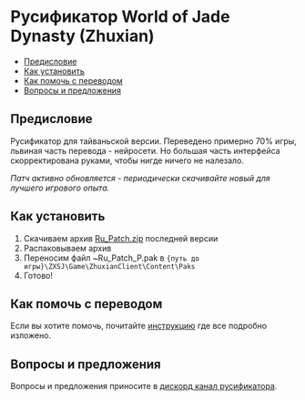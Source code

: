 # Русификатор World of Jade Dynasty (Zhuxian)

- [Предисловие](#предисловие)
- [Как установить](#как-установить)
- [Как помочь с переводом](#как-помочь-с-переводом)
- [Вопросы и предложения](#вопросы-и-предложения)

## Предисловие

Русификатор для тайваньской версии. Переведено примерно 70% игры, львиная часть перевода - нейросети. Но большая часть интерфейса скорректирована руками, 
чтобы нигде ничего не налезало.

_Патч активно обновляется - периодически скачивайте новый для лучшего игрового опыта._

## Как установить

1. Скачиваем архив [Ru_Patch.zip](https://github.com/s-titov/wojd-ru/releases) последней версии
2. Распаковываем архив
3. Переносим файл ~Ru_Patch_P.pak в `{путь до игры}\ZXSJ\Game\ZhuxianClient\Content\Paks`
4. Готово!

## Как помочь с переводом

Если вы хотите помочь, почитайте [инструкцию](README.md) где все подробно изложено.

## Вопросы и предложения

Вопросы и предложения приносите в [дискорд канал русификатора](https://discord.com/channels/1319370292316864563/1371067234818199622).
